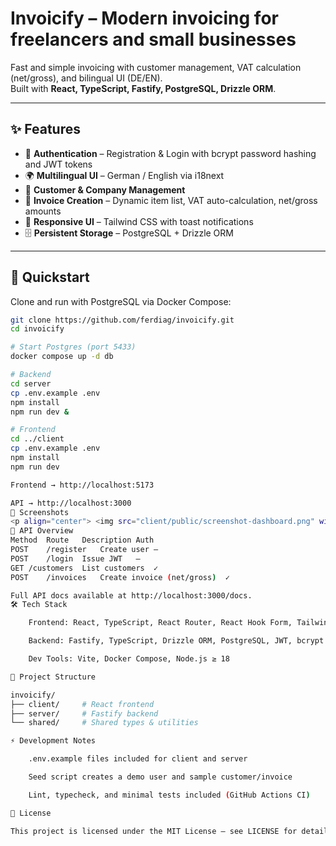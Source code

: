 # Invoicify – Modern invoicing for freelancers and small businesses

Fast and simple invoicing with customer management, VAT calculation (net/gross), and bilingual UI (DE/EN).  
Built with **React, TypeScript, Fastify, PostgreSQL, Drizzle ORM**.

---

## ✨ Features

- 🔐 **Authentication** – Registration & Login with bcrypt password hashing and JWT tokens
- 🌍 **Multilingual UI** – German / English via i18next
- 👥 **Customer & Company Management**
- 📑 **Invoice Creation** – Dynamic item list, VAT auto-calculation, net/gross amounts
- 📱 **Responsive UI** – Tailwind CSS with toast notifications
- 🗄️ **Persistent Storage** – PostgreSQL + Drizzle ORM

---

## 🚀 Quickstart

Clone and run with PostgreSQL via Docker Compose:

```bash
git clone https://github.com/ferdiag/invoicify.git
cd invoicify

# Start Postgres (port 5433)
docker compose up -d db

# Backend
cd server
cp .env.example .env
npm install
npm run dev &

# Frontend
cd ../client
cp .env.example .env
npm install
npm run dev

Frontend → http://localhost:5173

API → http://localhost:3000
📸 Screenshots
<p align="center"> <img src="client/public/screenshot-dashboard.png" width="600" alt="Dashboard Screenshot" /> </p> <p align="center"> <img src="client/public/screenshot-invoice.png" width="600" alt="Invoice Creation Screenshot" /> </p>
📖 API Overview
Method	Route	Description	Auth
POST	/register	Create user	–
POST	/login	Issue JWT	–
GET	/customers	List customers	✓
POST	/invoices	Create invoice (net/gross)	✓

Full API docs available at http://localhost:3000/docs.
🛠️ Tech Stack

    Frontend: React, TypeScript, React Router, React Hook Form, Tailwind, i18next, React-Toastify

    Backend: Fastify, TypeScript, Drizzle ORM, PostgreSQL, JWT, bcrypt

    Dev Tools: Vite, Docker Compose, Node.js ≥ 18

📂 Project Structure

invoicify/
├── client/     # React frontend
├── server/     # Fastify backend
└── shared/     # Shared types & utilities

⚡ Development Notes

    .env.example files included for client and server

    Seed script creates a demo user and sample customer/invoice

    Lint, typecheck, and minimal tests included (GitHub Actions CI)

📜 License

This project is licensed under the MIT License – see LICENSE for details.
```

